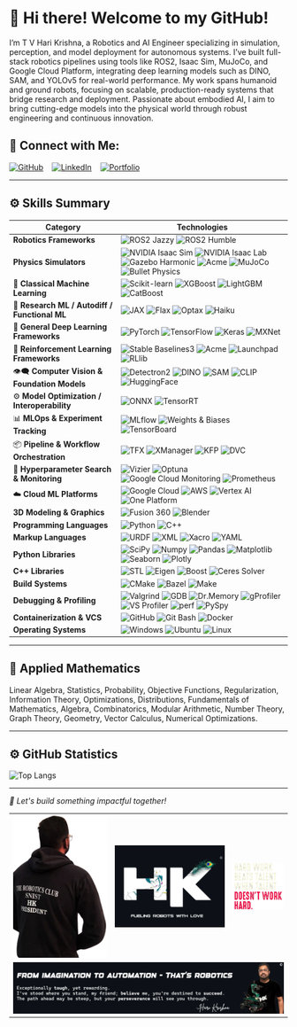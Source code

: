 
# 👋 Hi there! Welcome to my GitHub!

I’m T V Hari Krishna, a Robotics and AI Engineer specializing in simulation, perception, and model deployment for autonomous systems. I’ve built full-stack robotics pipelines using tools like ROS2, Isaac Sim, MuJoCo, and Google Cloud Platform, integrating deep learning models such as DINO, SAM, and YOLOv5 for real-world performance. My work spans humanoid and ground robots, focusing on scalable, production-ready systems that bridge research and deployment. Passionate about embodied AI, I aim to bring cutting-edge models into the physical world through robust engineering and continuous innovation.

## 🔗 Connect with Me:

[![GitHub](https://img.shields.io/badge/-GitHub-181717?logo=github&logoColor=white)](https://github.com/tvharikrishna) &nbsp;&nbsp;
[![LinkedIn](https://img.shields.io/badge/-LinkedIn-0A66C2?logo=linkedin&logoColor=white)](https://www.linkedin.com/in/tvhari-krsna/) &nbsp;&nbsp;
[![Portfolio](https://img.shields.io/badge/-Portfolio-24292E?logo=githubpages&logoColor=white)](https://tvharikrishna.github.io/) &nbsp;&nbsp;

---

## ⚙️ Skills Summary

| **Category**               | **Technologies** |
|---------------------------|------------------|
| **Robotics Frameworks**    | ![ROS2 Jazzy](https://img.shields.io/badge/ROS2%20Jazzy-22314E?style=flat-square&logo=ros&logoColor=white) ![ROS2 Humble](https://img.shields.io/badge/ROS2%20Humble-22314E?style=flat-square&logo=ros&logoColor=white) |
| **Physics Simulators**     | ![NVIDIA Isaac Sim](https://img.shields.io/badge/Nvidia%20Isaac%20Sim-76B900.svg?&style=flat-square&logo=nvidia&logoColor=white) ![NVIDIA Isaac Lab](https://img.shields.io/badge/Nvidia%20Isaac%20Lab-76B900.svg?&style=flat-square&logo=nvidia&logoColor=white) ![Gazebo Harmonic](https://img.shields.io/badge/Gazebo%20Harmonic-007ACC.svg?&style=flat-square&logo=ros&logoColor=white) ![Acme](https://img.shields.io/badge/Acme-1A1A1A?style=flat-square&logo=google&logoColor=white) ![MuJoCo](https://img.shields.io/badge/MuJoCo-1A1A1A?style=flat-square&logo=google&logoColor=white) ![Bullet Physics](https://img.shields.io/badge/Bullet%20Physics-FFA500.svg?&style=flat-square&logo=deno&logoColor=464647) |
| 🧠 **Classical Machine Learning** | ![Scikit-learn](https://img.shields.io/badge/ScikitLearn-F7931E?style=flat-square&logo=scikit-learn&logoColor=white) ![XGBoost](https://img.shields.io/badge/XGBoost-blue.svg?&style=flat-square&logo=xgboost&logoColor=skyblue) ![LightGBM](https://img.shields.io/badge/LightGBM-8BC34A.svg?&style=flat-square&logo=lightgbm&logoColor=white) ![CatBoost](https://img.shields.io/badge/CatBoost-FFCC00.svg?&style=flat-square&logo=catboost&logoColor=black) |
| 🔬 **Research ML / Autodiff / Functional ML** | ![JAX](https://img.shields.io/badge/JAX-FFAD00.svg?&style=flat-square&logo=google&logoColor=black) ![Flax](https://img.shields.io/badge/Flax-009688.svg?&style=flat-square&logo=leaflet&logoColor=white) ![Optax](https://img.shields.io/badge/Optax-607D8B.svg?&style=flat-square&logo=optimized&logoColor=white) ![Haiku](https://img.shields.io/badge/Haiku-3F51B5.svg?&style=flat-square&logo=monzo&logoColor=white) |
| 🧠 **General Deep Learning Frameworks** | ![PyTorch](https://img.shields.io/badge/PyTorch-EE4C2C?style=flat-square&logo=pytorch&logoColor=white) ![TensorFlow](https://img.shields.io/badge/TensorFlow-FF6F00?style=flat-square&logo=tensorflow&logoColor=white) ![Keras](https://img.shields.io/badge/Keras-D00000?style=flat-square&logo=keras&logoColor=white) ![MXNet](https://img.shields.io/badge/MXNet-D941C5.svg?&style=flat-square&logo=apache&logoColor=white) |
| 🧪 **Reinforcement Learning Frameworks** | ![Stable Baselines3](https://img.shields.io/badge/Stable--Baselines3-00599C.svg?&style=flat-square&logo=python&logoColor=white) ![Acme](https://img.shields.io/badge/Acme-FF7043.svg?&style=flat-square&logo=deepmind&logoColor=white) ![Launchpad](https://img.shields.io/badge/Launchpad-6A1B9A.svg?&style=flat-square&logo=google&logoColor=white) ![RLlib](https://img.shields.io/badge/RLlib-795548.svg?&style=flat-square&logo=ray&logoColor=white) |
| 👁️‍🗨️ **Computer Vision & Foundation Models** | ![Detectron2](https://img.shields.io/badge/Detectron2-1E88E5.svg?&style=flat-square&logo=meta&logoColor=white) ![DINO](https://img.shields.io/badge/DINO-43A047.svg?&style=flat-square&logo=dinamo&logoColor=white) ![SAM](https://img.shields.io/badge/SAM-AB47BC.svg?&style=flat-square&logo=meta&logoColor=white) ![CLIP](https://img.shields.io/badge/CLIP-607D8B.svg?&style=flat-square&logo=openai&logoColor=white) ![HuggingFace](https://img.shields.io/badge/Transformers-FCC624.svg?&style=flat-square&logo=huggingface&logoColor=black) |
| ⚙️ **Model Optimization / Interoperability** | ![ONNX](https://img.shields.io/badge/ONNX-005CED.svg?&style=flat-square&logo=onnx&logoColor=white) ![TensorRT](https://img.shields.io/badge/TensorRT-76B900?style=flat-square&logo=nvidia&logoColor=white) |
| 📊 **MLOps & Experiment Tracking** | ![MLflow](https://img.shields.io/badge/MLflow-017CEE.svg?&style=flat-square&logo=mlflow&logoColor=white) ![Weights & Biases](https://img.shields.io/badge/WandB-FFBE00.svg?&style=flat-square&logo=weightsandbiases&logoColor=black) ![TensorBoard](https://img.shields.io/badge/TensorBoard-FF7043.svg?&style=flat-square&logo=tensorflow&logoColor=white) |
| 📦 **Pipeline & Workflow Orchestration** | ![TFX](https://img.shields.io/badge/TFX-4285F4?style=flat-square&logo=tensorflow&logoColor=white) ![XManager](https://img.shields.io/badge/XManager-7B1FA2.svg?&style=flat-square&logo=google&logoColor=white) ![KFP](https://img.shields.io/badge/Kubeflow--Pipelines-336791.svg?&style=flat-square&logo=kubeflow&logoColor=white) ![DVC](https://img.shields.io/badge/DVC-945DD6.svg?&style=flat-square&logo=dvc&logoColor=white) |
| 🧪 **Hyperparameter Search & Monitoring** | ![Vizier](https://img.shields.io/badge/Vizier-FF7043.svg?&style=flat-square&logo=google&logoColor=white) ![Optuna](https://img.shields.io/badge/Optuna-1976D2.svg?&style=flat-square&logo=optuna&logoColor=white) ![Google Cloud Monitoring](https://img.shields.io/badge/Google--Cloud--Monitoring-34A853.svg?&style=flat-square&logo=google-cloud&logoColor=white) ![Prometheus](https://img.shields.io/badge/Prometheus-E6522C.svg?&style=flat-square&logo=prometheus&logoColor=white) |
| ☁️ **Cloud ML Platforms** | ![Google Cloud](https://img.shields.io/badge/GCP-4285F4.svg?&style=flat-square&logo=google-cloud&logoColor=white) ![AWS](https://img.shields.io/badge/AWS-FF9900.svg?&style=flat-square&logo=amazon-aws&logoColor=white) ![Vertex AI](https://img.shields.io/badge/Vertex--AI-4285F4.svg?&style=flat-square&logo=google&logoColor=white) ![One Platform](https://img.shields.io/badge/One--Platform-263238.svg?&style=flat-square&logo=google&logoColor=white) |
| **3D Modeling & Graphics** | ![Fusion 360](https://img.shields.io/badge/Fusion_360-F5792A.svg?&style=flat-square&logo=autodesk&logoColor=white) ![Blender](https://img.shields.io/badge/Blender-F5792A.svg?&style=flat-square&logo=blender&logoColor=white) |
| **Programming Languages**  | ![Python](https://img.shields.io/badge/Python-FFDD54?style=flat-square&logo=python&logoColor=3670A0) ![C++](https://img.shields.io/badge/C++-00599C?style=flat-square&logo=cplusplus&logoColor=white) |
| **Markup Languages**       | ![URDF](https://img.shields.io/badge/URDF-22314E.svg?&style=flat-square&logo=ros&logoColor=white) ![XML](https://img.shields.io/badge/XML-22314E.svg?&style=flat-square&logo=ros&logoColor=white) ![Xacro](https://img.shields.io/badge/Xacro-22314E.svg?&style=flat-square&logo=ros&logoColor=white) ![YAML](https://img.shields.io/badge/YAML%20-22314E.svg?&style=flat-square&logo=yaml&logoColor=white) |
| **Python Libraries**       | ![SciPy](https://img.shields.io/badge/SciPy-0C55A5?style=flat-square&logo=scipy&logoColor=white) ![Numpy](https://img.shields.io/badge/Numpy-013243?style=flat-square&logo=numpy&logoColor=white) ![Pandas](https://img.shields.io/badge/Pandas-150458?style=flat-square&logo=pandas&logoColor=white) ![Matplotlib](https://img.shields.io/badge/Matplotlib-8B0000?style=flat-square&logo=python&logoColor=white) ![Seaborn](https://img.shields.io/badge/Seaborn-3776AB?style=flat-square&logo=python&logoColor=white) ![Plotly](https://img.shields.io/badge/Plotly-3F4F75?style=flat-square&logo=plotly&logoColor=white) |
| **C++ Libraries**          | ![STL](https://img.shields.io/badge/STL-00599C?style=flat-square&logo=cplusplus&logoColor=white) ![Eigen](https://img.shields.io/badge/Eigen-003545?style=flat-square&logo=hackthebox&logoColor=white) ![Boost](https://img.shields.io/badge/Boost-00599C?style=flat-square&logo=boost&logoColor=white) ![Ceres Solver](https://img.shields.io/badge/Ceres%20Solver-8B0000?style=flat-square&logo=aiqfome&logoColor=white) |
| **Build Systems**          | ![CMake](https://img.shields.io/badge/CMake-064F8C?style=flat-square&logo=cmake&logoColor=white) ![Bazel](https://img.shields.io/badge/Bazel-121D33?style=flat-square&logo=blockchaindotcom&logoColor=fff) ![Make](https://img.shields.io/badge/GNU%20Make-000000?style=flat-square&logo=gnu&logoColor=white) |
| **Debugging & Profiling**  | ![Valgrind](https://img.shields.io/badge/Valgrind-59666C?style=flat-square&logo=deepin&logoColor=white) ![GDB](https://img.shields.io/badge/GBD-333333?style=flat-square&logo=gnu&logoColor=white) ![Dr.Memory](https://img.shields.io/badge/Dr.Memory-0078D6?style=flat-square&logo=windows-terminal&logoColor=white) ![gProfiler](https://img.shields.io/badge/gProfiler-000000?style=flat-square&logo=icq&logoColor=42F425) ![VS Profiler](https://img.shields.io/badge/Visual%20Studio%20Profiler-5C2D91?style=flat-square&logo=visual-studio&logoColor=white) ![perf](https://img.shields.io/badge/perf-000000?style=flat-square&logo=linux&logoColor=white) ![PySpy](https://img.shields.io/badge/PySpy-FFDD54?style=flat-square&logo=python&logoColor=3670A0) |
| **Containerization & VCS** | ![GitHub](https://img.shields.io/badge/GitHub-181717?style=flat-square&logo=github&logoColor=white) ![Git Bash](https://img.shields.io/badge/Git_Bash-000000?style=flat-square&logo=gnubash&logoColor=white) ![Docker](https://img.shields.io/badge/Docker-2496ED?style=flat-square&logo=docker&logoColor=white) |
| **Operating Systems**      | ![Windows](https://img.shields.io/badge/Windows-0078D6?style=flat-square&logo=windows-95&logoColor=white) ![Ubuntu](https://img.shields.io/badge/Ubuntu-E95420?style=flat-square&logo=ubuntu&logoColor=white) ![Linux](https://img.shields.io/badge/Linux-FCC624?style=flat-square&logo=linux&logoColor=black) |


---

## 🧮 Applied Mathematics

Linear Algebra, Statistics, Probability, Objective Functions, Regularization, Information Theory, Optimizations, Distributions, Fundamentals of Mathematics, Algebra, Combinatorics, Modular Arithmetic, Number Theory, Graph Theory, Geometry, Vector Calculus, Numerical Optimizations.

---

## ⚙️ GitHub Statistics

<!-- ![Hari's GitHub stats](https://github-readme-stats.vercel.app/api?username=tvharikrishna&show_icons=true&theme=radical)  -->
![Top Langs](https://github-readme-stats.vercel.app/api/top-langs/?username=tvharikrishna&layout=compact)

---

*🎯 Let's build something impactful together!*

<table align="center">
    <tr>
        <!-- Discipline Quote -->
        <td align="center">
            <img src="readme_data/president_hari.png" alt="Profile" width="330" />
        </td>
        <!-- Radha Krishna Image -->
        <td align="center">
            <img src="readme_data/radhakrishna.png" alt="Radha Krishna Image" width="385" />
        </td>
        <!-- Profile Image -->
        <td align="center">
            <img src="readme_data/discipline_is_key.png" alt="Discipline Quote" width="180" />
        </td>
    </tr>
    <tr>
        <!-- Final Motivational Image -->
        <td colspan="3" align="center">
            <img src="readme_data/harikrishna_motivation.png" alt="Checkmate Buddy" width="1000" />
        </td>
    </tr>
</table>

